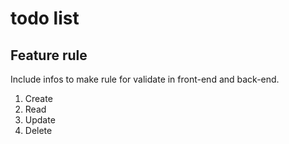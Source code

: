 # todo list

## Feature rule

Include infos to make rule for validate in front-end and back-end.

1. Create 
2. Read
3. Update
4. Delete